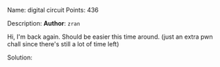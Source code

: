 Name: digital circuit 
Points: 436 

Description:
**Author**: `zran`

Hi, I'm back again. Should be easier this time around.
(just an extra pwn chall since there's still a lot of time left) 

Solution:
